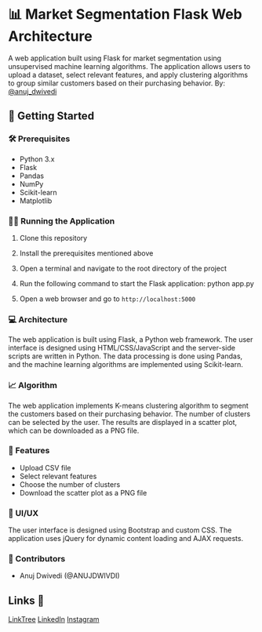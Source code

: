 # 📊 Market Segmentation Flask Web Architecture

A web application built using Flask for market segmentation using unsupervised machine learning algorithms. The application allows users to upload a dataset, select relevant features, and apply clustering algorithms to group similar customers based on their purchasing behavior.
By: [@anuj_dwivedi](https://linktr.ee/anuj_dwivedi)

## 🚀 Getting Started

### 🛠️ Prerequisites

- Python 3.x
- Flask
- Pandas
- NumPy
- Scikit-learn
- Matplotlib

### 🏃‍♀️ Running the Application

1. Clone this repository
2. Install the prerequisites mentioned above
3. Open a terminal and navigate to the root directory of the project
4. Run the following command to start the Flask application:
python app.py

5. Open a web browser and go to `http://localhost:5000`

### 💻 Architecture

The web application is built using Flask, a Python web framework. The user interface is designed using HTML/CSS/JavaScript and the server-side scripts are written in Python. The data processing is done using Pandas, and the machine learning algorithms are implemented using Scikit-learn.

### 📈 Algorithm

The web application implements K-means clustering algorithm to segment the customers based on their purchasing behavior. The number of clusters can be selected by the user. The results are displayed in a scatter plot, which can be downloaded as a PNG file.

### 🌟 Features

- Upload CSV file
- Select relevant features
- Choose the number of clusters
- Download the scatter plot as a PNG file

### 🎨 UI/UX

The user interface is designed using Bootstrap and custom CSS. The application uses jQuery for dynamic content loading and AJAX requests.

### 🤝 Contributors

- Anuj Dwivedi (@ANUJDWIVDI)

## Links 🔗

[LinkTree](https://linktr.ee/anuj_dwivedi)
[LinkedIn](https://www.linkedin.com/in/anuj-dwivedi-1352831b1/)
[Instagram](https://www.instagram.com/anuj_dwvd_0/)

